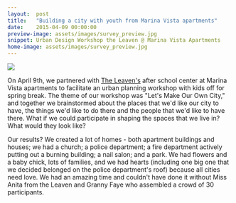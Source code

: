 ```yaml
---
layout:  post
title:   "Building a city with youth from Marina Vista apartments"
date:    2015-04-09 00:00:00
preview-image: assets/images/survey_preview.jpg
snippet: Urban Design Workshop the Leaven @ Marina Vista Apartments
home-image: assets/images/survey_preview.jpg
---
```


<img class="post-home-img" src="{{ page.home-image | prepend: site.baseurl }}">

On April 9th, we partnered with <a href="http://www.myleaven.com">The Leaven's</a> after school center at Marina Vista apartments to facilitate an urban planning workshop with kids off for spring break. The theme of our workshop was "Let's Make Our Own City," and together we brainstormed about the places that we'd like our city to have, the things we'd like to do there and the people that we'd like to have there. What if we could participate in shaping the spaces that we live in? What would they look like?

Our results? We created a lot of homes - both apartment buildings and houses; we had a church; a police department; a fire department actively putting out a burning building; a nail salon; and a park. We had flowers and a baby chick, lots of families, and we had hearts (including one big one that we decided belonged on the police department's roof) because all cities need love.
We had an amazing time and couldn't have done it without Miss Anita from the Leaven and Granny Faye who assembled a crowd of 30 participants. 
